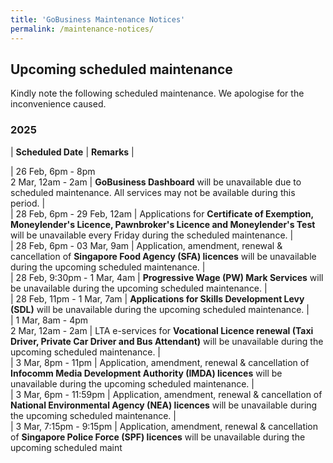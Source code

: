 ```yaml
---
title: 'GoBusiness Maintenance Notices'
permalink: /maintenance-notices/
---
```


## Upcoming scheduled maintenance

Kindly note the following scheduled maintenance. We apologise for the inconvenience caused. 


### 2025 

| **Scheduled Date** | **Remarks** |  


| 26 Feb, 6pm - 8pm<br>2 Mar, 12am - 2am | **GoBusiness Dashboard** will be unavailable due to scheduled maintenance. All services may not be available during this period. |        
| 28 Feb, 6pm - 29 Feb, 12am | Applications for **Certificate of Exemption, Moneylender's Licence, Pawnbroker's Licence and Moneylender's Test** will be unavailable every Friday during the scheduled maintenance. |       
| 28 Feb, 6pm - 03 Mar, 9am | Application, amendment, renewal & cancellation of **Singapore Food Agency (SFA) licences** will be unavailable during the upcoming scheduled maintenance. |     
| 28 Feb, 9:30pm - 1 Mar, 4am | **Progressive Wage (PW) Mark Services** will be unavailable during the upcoming scheduled maintenance. |     
| 28 Feb, 11pm - 1 Mar, 7am | **Applications for Skills Development Levy (SDL)** will be unavailable during the upcoming scheduled maintenance. |      
| 1 Mar, 8am - 4pm<br>2 Mar, 12am - 2am | LTA e-services for **Vocational Licence renewal (Taxi Driver, Private Car Driver and Bus Attendant)** will be unavailable during the upcoming scheduled maintenance. |    
| 3 Mar, 8pm - 11pm | Application, amendment, renewal & cancellation of **Infocomm Media Development Authority (IMDA) licences** will be unavailable during the upcoming scheduled maintenance. |   
| 3 Mar, 6pm - 11:59pm | Application, amendment, renewal & cancellation of **National Environmental Agency (NEA) licences** will be unavailable during the upcoming scheduled maintenance. |       
| 3 Mar, 7:15pm - 9:15pm | Application, amendment, renewal & cancellation of **Singapore Police Force (SPF) licences** will be unavailable during the upcoming scheduled maint




<script src="/jquery/jquery.min.js"></script> <script src="/jquery/resize-tables.js"></script>
